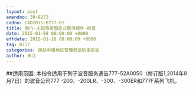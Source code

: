 ```yaml
---
layout: post
amendno: 39-8273
cadno: CAD2015-B777-01
title: 舱门-主起落架固定式整流组件-检查
date: 2015-01-08 00:00:00 +0800
effdate: 2015-01-16 00:00:00 +0800
tag: B777
categories: 民航中南地区管理局适航审定处
author: 朱江
---
```


##适用范围:
本指令适用于列于波音服务通告777-52A0050（修订版1,2014年8月7日）的波音公司777 -200、-200LR、-300、-300ER和777F系列飞机。

